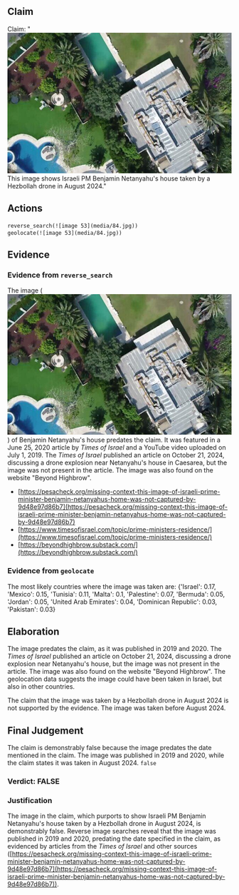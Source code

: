 ## Claim
Claim: "![image 53](media/84.jpg) This image shows Israeli PM Benjamin Netanyahu's house taken by a Hezbollah drone in August 2024."

## Actions
```
reverse_search(![image 53](media/84.jpg))
geolocate(![image 53](media/84.jpg))
```

## Evidence
### Evidence from `reverse_search`
The image (![image 53](media/84.jpg)) of Benjamin Netanyahu's house predates the claim. It was featured in a June 25, 2020 article by _Times of Israel_ and a YouTube video uploaded on July 1, 2019. The _Times of Israel_ published an article on October 21, 2024, discussing a drone explosion near Netanyahu's house in Caesarea, but the image was not present in the article. The image was also found on the website "Beyond Highbrow".

*   [https://pesacheck.org/missing-context-this-image-of-israeli-prime-minister-benjamin-netanyahus-home-was-not-captured-by-9d48e97d86b7](https://pesacheck.org/missing-context-this-image-of-israeli-prime-minister-benjamin-netanyahus-home-was-not-captured-by-9d48e97d86b7)
*   [https://www.timesofisrael.com/topic/prime-ministers-residence/](https://www.timesofisrael.com/topic/prime-ministers-residence/)
*   [https://beyondhighbrow.substack.com/](https://beyondhighbrow.substack.com/)


### Evidence from `geolocate`
The most likely countries where the image was taken are: {'Israel': 0.17, 'Mexico': 0.15, 'Tunisia': 0.11, 'Malta': 0.1, 'Palestine': 0.07, 'Bermuda': 0.05, 'Jordan': 0.05, 'United Arab Emirates': 0.04, 'Dominican Republic': 0.03, 'Pakistan': 0.03}

## Elaboration
The image predates the claim, as it was published in 2019 and 2020. The _Times of Israel_ published an article on October 21, 2024, discussing a drone explosion near Netanyahu's house, but the image was not present in the article. The image was also found on the website "Beyond Highbrow". The geolocation data suggests the image could have been taken in Israel, but also in other countries.

The claim that the image was taken by a Hezbollah drone in August 2024 is not supported by the evidence. The image was taken before August 2024.


## Final Judgement
The claim is demonstrably false because the image predates the date mentioned in the claim. The image was published in 2019 and 2020, while the claim states it was taken in August 2024. `false`

### Verdict: FALSE

### Justification
The image in the claim, which purports to show Israeli PM Benjamin Netanyahu's house taken by a Hezbollah drone in August 2024, is demonstrably false. Reverse image searches reveal that the image was published in 2019 and 2020, predating the date specified in the claim, as evidenced by articles from the _Times of Israel_ and other sources ([https://pesacheck.org/missing-context-this-image-of-israeli-prime-minister-benjamin-netanyahus-home-was-not-captured-by-9d48e97d86b7](https://pesacheck.org/missing-context-this-image-of-israeli-prime-minister-benjamin-netanyahus-home-was-not-captured-by-9d48e97d86b7)).
